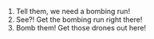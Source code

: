 1. Tell them, we need a bombing run!
2. See?! Get the bombing run right there!
3. Bomb them! Get those drones out here!